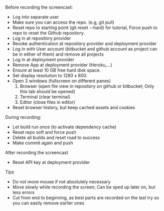 Before recording the screencast:

- Log into separate user
- Make sure you can access the repo. (e.g, git pull)
- Reset repo to starting point (git reset --hard) for tutorial, Force push to repo to reset the Github repository.
- Log in at repository provider
- Revoke authentication at repository provider and deployment provider
- Log in with User account (bitbucket and github account as project can be in either of them) and remove all projects
- Log in at deployment provider
- Remove App at deployment provider (Heroku,…)
- Ensure at least 10 GB free hard disk space.
- Set display resolution to 1280 x 800.
- Open 3 windows (fullscreen on different panes)
    1) Browser (open file view in repository on github or bitbucket; Only this tab should be opened)
    2) Terminal (clear terminal)
    3) Editor (close files in editor)
- Reset browser history, but keep cached assets and cookies

During recording:

- Let build run once (to activate dependency cache)
- Reset repo soft and force push
- Delete all builds and reset road to success
- Make commit again and push

After recording the screencast

- Reset API key at deployment provider

Tips
- Do not move mouse if not absolutely necessary
- Move slowly while recording the screen; Can be sped up later on, but less errors
- Cut from end to beginning, as best parts are recorded on the last try so you can easily remove earlier ones
